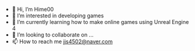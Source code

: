- 👋 Hi, I’m Hime00
- 👀 I’m interested in developing games
- 🌱 I’m currently learning how to make online games using Unreal Engine 4 
- 💞️ I’m looking to collaborate on ...
- 📫 How to reach me jjs4502@naver.com

<!---
Hime00/Hime00 is a ✨ special ✨ repository because its `README.md` (this file) appears on your GitHub profile.
You can click the Preview link to take a look at your changes.
--->
